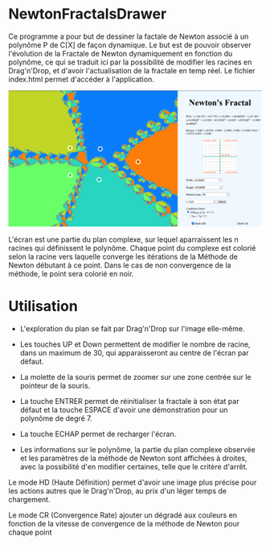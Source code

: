 # NewtonFractalsDrawer
Ce programme a pour but de dessiner la factale de Newton associé à un polynôme P de C[X] de façon dynamique.
Le but est de pouvoir observer l'évolution de la Fractale de Newton dynamiquement en fonction du polynôme, ce
qui se traduit ici par la possibilité de modifier les racines en Drag'n'Drop, et d'avoir l'actualisation de
la fractale en temp réel.
Le fichier index.html permet d'accéder à l'application.

![Image de démo](Demo.png)

L'écran est une partie du plan complexe, sur lequel aparraissent les n racines qui définissent le polynôme.
Chaque point du complexe est colorié selon la racine vers laquelle converge les itérations de la Méthode de
Newton débutant à ce point.
Dans le cas de non convergence de la méthode, le point sera colorié en noir.

# Utilisation

- L'exploration du plan se fait par Drag'n'Drop sur l'image elle-même.

- Les touches UP et Down permettent de modifier le nombre de racine, dans un maximum de 30, qui apparaisseront
au centre de l'écran par défaut.

- La molette de la souris permet de zoomer sur une zone centrée sur le pointeur de la souris.

- La touche ENTRER permet de réinitialiser la fractale à son état par défaut et la touche ESPACE d'avoir une
démonstration pour un polynôme de degré 7.

- La touche ECHAP permet de recharger l'écran.

- Les informations sur le polynôme, la partie du plan complexe observée et les paramètres de la méthode de
Newton sont affichées à droites, avec la possibilité d'en modifier certaines, telle que le critère d'arrêt.

Le mode HD (Haute Définition) permet d'avoir une image plus précise pour les actions autres que le 
Drag'n'Drop, au prix d'un léger temps de chargement.

Le mode CR (Convergence Rate) ajouter un dégradé aux couleurs en fonction de la vitesse de convergence de la
méthode de Newton pour chaque point
